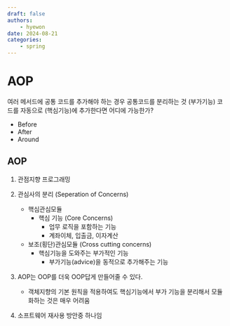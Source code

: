 ```yaml
---
draft: false
authors:
    - hyewon
date: 2024-08-21
categories:
    - spring
---
```


# AOP

<!-- more -->

여러 메서드에 공통 코드를 추가해야 하는 경우 공통코드를 분리하는 것
(부가기능) 코드를 자동으로 (핵심기능)에 추가한다면 어디에 가능한가?

-   Before
-   After
-   Around

## AOP

1. 관점지향 프로그래밍
2. 관심사의 분리 (Seperation of Concerns)

    - 핵심관심모듈
        - 핵심 기능 (Core Concerns)
            - 업무 로직을 포함하는 기능
            - 계좌이체, 입출금, 이자계산
    - 보조(횡단)관심모듈 (Cross cutting concerns)
        - 핵심기능을 도와주는 부가적인 기능
            - 부가기능(advice)을 동적으로 추가해주는 기능

3. AOP는 OOP를 더욱 OOP답게 만들어줄 수 있다.
    - 객체지향의 기본 원칙을 적용하여도 핵심기능에서 부가 기능을 분리해서 모듈화하는 것은 매우 어려움
4. 소프트웨어 재사용 방안중 하나임
